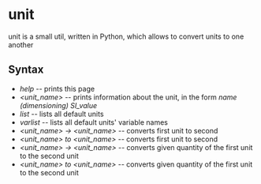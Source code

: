 # unit
unit is a small util, written in Python, which allows to convert units to one another

## Syntax
- *help* -- prints this page
- *<unit_name>* -- prints information about the unit, in the form *name (dimensioning) SI_value*
- *list* -- lists all default units
- *varlist* -- lists all default units' variable names
- *<unit_name> -> <unit_name>* -- converts first unit to second
- *<unit_name> to <unit_name>* -- converts first unit to second
- *<amount> <unit_name> -> <unit_name>* -- converts given quantity of the first unit to the second unit
- *<amount> <unit_name> to <unit_name>* -- converts given quantity of the first unit to the second unit
